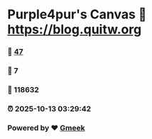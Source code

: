 # Purple4pur's Canvas :link: https://blog.quitw.org 
### :page_facing_up: [47](https://blog.quitw.org/tag.html) 
### :speech_balloon: 7 
### :hibiscus: 118632 
### :alarm_clock: 2025-10-13 03:29:42 
### Powered by :heart: [Gmeek](https://github.com/Meekdai/Gmeek)
